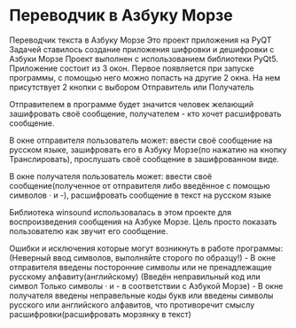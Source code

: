 # Переводчик в Азбуку Морзе
Переводчик текста в Азбуку Морзе
Это проект приложения на PyQT
Задачей ставилось создание приложения шифровки и дешифровки с Азбуки Морзе
Проект выполнен с использованием библиотеки PyQt5. Приложение состоит из
3 окон. Первое появляется при запуске программы, с помощью него можно попасть
на другие 2 окна. На нем присутствует 2 кнопки с выбором Отправитель или Получатель

Отправителем в программе будет значится человек желающий зашифровать своё
сообщение, получателем - кто хочет расшифровать сообщение.

В окне отправителя пользователь может: ввести своё сообщение на русском языке,
зашифровать его в Азбуку Морзе(по нажатию на кнопку Транслировать), прослушать
своё сообщение в зашифрованном виде.

В окне получателя пользователь может: ввести своё сообщение(полученное от
отправителя либо введённое с помощью символов · и -), расшифровать сообщение в
текст на русском языке

Библиотека winsound использовалась в этом проекте для воспроизведения сообщения
на Азбуке Морзе. Цель просто показать пользователю как звучит его сообщение.

Ошибки и исключения которые могут возникнуть в работе программы:
    (Неверный ввод символов, выполняйте сторого по образцу!) - В окне отправителя
введены посторонние символы или не пренадлежащие русскому алфавиту(английскому)
    (Введён неправильный код или символ
     Только символы · и - в соответствии с Азбукой Морзе) - В окне получателя
введены неправельные коды букв или введены символы русского или английского
алфавитов, что противоречит смыслу расшифровки(расшифровать морзянку в текст)
